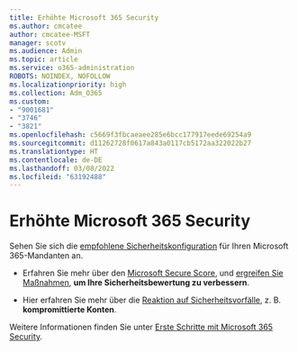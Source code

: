 ```yaml
---
title: Erhöhte Microsoft 365 Security
ms.author: cmcatee
author: cmcatee-MSFT
manager: scotv
ms.audience: Admin
ms.topic: article
ms.service: o365-administration
ROBOTS: NOINDEX, NOFOLLOW
ms.localizationpriority: high
ms.collection: Adm_O365
ms.custom:
- "9001681"
- "3746"
- "3821"
ms.openlocfilehash: c5669f3fbcaeaee285e6bcc177917eede69254a9
ms.sourcegitcommit: d11262728f0617a843a0117cb5172aa322022b27
ms.translationtype: HT
ms.contentlocale: de-DE
ms.lasthandoff: 03/08/2022
ms.locfileid: "63192488"
---
```

# <a name="increase-microsoft-365-security"></a>Erhöhte Microsoft 365 Security

Sehen Sie sich die [empfohlene Sicherheitskonfiguration](https://docs.microsoft.com/microsoft-365/security/office-365-security/tenant-wide-setup-for-increased-security) für Ihren Microsoft 365-Mandanten an.

- Erfahren Sie mehr über den [Microsoft Secure Score](https://docs.microsoft.com/microsoft-365/security/mtp/microsoft-secure-score), und [ergreifen Sie Maßnahmen](https://docs.microsoft.com/microsoft-365/security/mtp/microsoft-secure-score#take-action-to-improve-your-score), **um Ihre Sicherheitsbewertung zu verbessern**.

- Hier erfahren Sie mehr über die [Reaktion auf Sicherheitsvorfälle](https://docs.microsoft.com/microsoft-365/security/office-365-security/office365-security-incident-response-overview), z. B. **kompromittierte Konten**.

Weitere Informationen finden Sie unter [Erste Schritte mit Microsoft 365 Security](https://docs.microsoft.com/microsoft-365/security/office-365-security/security-roadmap). 
